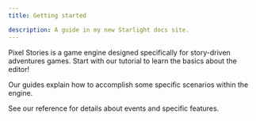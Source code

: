 ```yaml
---
title: Getting started

description: A guide in my new Starlight docs site.
---
```


Pixel Stories is a game engine designed specifically for story-driven adventures games. Start with our tutorial to learn the basics about the editor!

Our guides explain how to accomplish some specific scenarios within the engine.

See our reference for details about events and specific features.